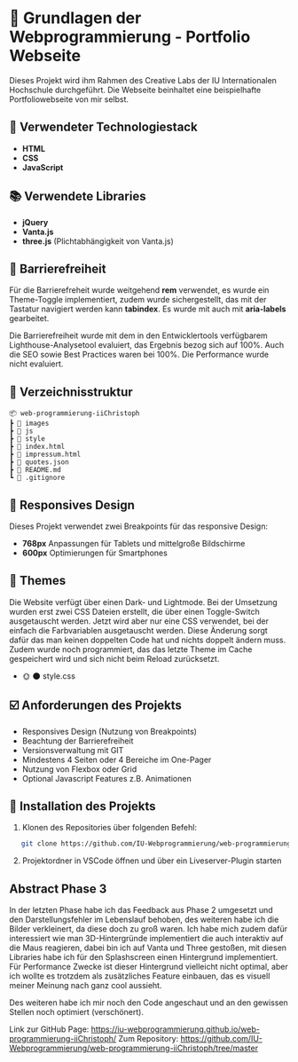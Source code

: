 # 🌌 Grundlagen der Webprogrammierung - Portfolio Webseite

Dieses Projekt wird ihm Rahmen des Creative Labs der IU Internationalen Hochschule durchgeführt. Die Webseite beinhaltet eine beispielhafte Portfoliowebseite von mir selbst.

## 🔧 Verwendeter Technologiestack

- **HTML**
- **CSS**
- **JavaScript**

## 📚 Verwendete Libraries

- **jQuery**
- **Vanta.js**
- **three.js** (Plichtabhängigkeit von Vanta.js)

## 🗿 Barrierefreiheit

Für die Barrierefreheit wurde weitgehend **rem** verwendet, es wurde ein Theme-Toggle implementiert, zudem wurde sichergestellt, das mit der Tastatur navigiert werden kann **tabindex**.
Es wurde mit auch mit **aria-labels** gearbeitet.

Die Barrierefreiheit wurde mit dem in den Entwicklertools verfügbarem Lighthouse-Analysetool evaluiert, das Ergebnis bezog sich auf 100%.
Auch die SEO sowie Best Practices waren bei 100%. Die Performance wurde nicht evaluiert.

## 📑 Verzeichnisstruktur

    📦 web-programmierung-iiChristoph
    ┣ 📁 images
    ┣ 📁 js
    ┣ 📁 style
    ┣ 📄 index.html
    ┣ 📄 impressum.html
    ┣ 📄 quotes.json
    ┣ 📄 README.md
    ┗ 📄 .gitignore

## 📱 Responsives Design

Dieses Projekt verwendet zwei Breakpoints für das responsive Design:

- **768px** Anpassungen für Tablets und mittelgroße Bildschirme
- **600px** Optimierungen für Smartphones

## 🌈 Themes

Die Website verfügt über einen Dark- und Lightmode. Bei der Umsetzung wurden erst zwei CSS Dateien erstellt, die über einen Toggle-Switch ausgetauscht werden. Jetzt wird aber nur eine CSS verwendet, bei der einfach die Farbvariablen ausgetauscht werden. Diese Änderung sorgt dafür das man keinen doppelten Code hat und nichts doppelt ändern muss. Zudem wurde noch programmiert, das das letzte Theme im Cache gespeichert wird und sich nicht beim Reload zurücksetzt.

- 🌞 🌑 style.css

## ☑️ Anforderungen des Projekts

- Responsives Design (Nutzung von Breakpoints)
- Beachtung der Barrierefreiheit
- Versionsverwaltung mit GIT
- Mindestens 4 Seiten oder 4 Bereiche im One-Pager
- Nutzung von Flexbox oder Grid
- Optional Javascript Features z.B. Animationen

## 💽 Installation des Projekts

1. Klonen des Repositories über folgenden Befehl:

```bash
   git clone https://github.com/IU-Webprogrammierung/web-programmierung-iiChristoph.git
```

2. Projektordner in VSCode öffnen und über ein Liveserver-Plugin starten

## Abstract Phase 3

In der letzten Phase habe ich das Feedback aus Phase 2 umgesetzt und den Darstellungsfehler im Lebenslauf behoben, des weiteren habe ich die Bilder verkleinert, da diese doch zu groß waren.
Ich habe mich zudem dafür interessiert wie man 3D-Hintergründe implementiert die auch interaktiv auf die Maus reagieren, dabei bin ich auf Vanta und Three gestoßen, mit diesen Libraries habe ich für den Splashscreen einen Hintergrund implementiert. Für Performance Zwecke ist dieser Hintergrund vielleicht nicht optimal, aber ich wollte es trotzdem als zusätzliches Feature einbauen, das es visuell meiner Meinung nach ganz cool aussieht.

Des weiteren habe ich mir noch den Code angeschaut und an den gewissen Stellen noch optimiert (verschönert).



Link zur GitHub Page: https://iu-webprogrammierung.github.io/web-programmierung-iiChristoph/
Zum Repository: https://github.com/IU-Webprogrammierung/web-programmierung-iiChristoph/tree/master
